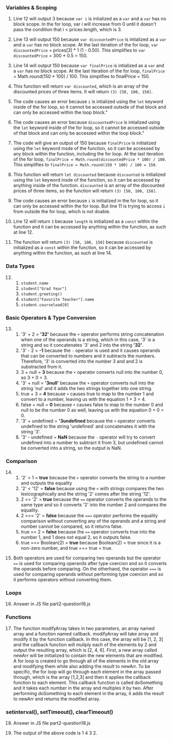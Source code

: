 ### Variables & Scoping 

1. Line 12 will output 3 because `var i` is intialized as a `var` and a `var` has no block scope. In the for loop, var i will increase from 0 until it doesn't pass the condition that i < prices.length, which is 3.

2. Line 13 will output 150 because `var discountedPrice` is intialized as a `var` and a `var` has no block scope. At the last iteration of the for loop, `var discountedPrice` = prices[3] * 1 (1 - 0.50). This simplifies to `var discountedPrice` = 300 * 0.5 = 150.

3. Line 14 will output 150 because `var finalPrice` is intialized as a `var` and a `var` has no block scope. At the last iteration of the for loop, `finalPrice` = Math.round(150 * 100) / 100. This simplifies to finalPrice = 150.

4. This function will return `var discounted`, which is an array of the discounted prices of three items. It will return `(3) [50, 100, 150]`.

5. The code causes an error because `i` is intialized using the `let` keyword inside of the for loop, so it cannot be accessed outside of that block and can only be accessed within the loop block."

6. The code causes an error because `discountedPrice` is intialized using the `let` keyword inside of the for loop, so it cannot be accessed outside of that block and can only be accessed within the loop block."

7. The code will give an output of 150 because `finalPrice` is initialized using the `let` keyword insde of the function, so it can be accessed by any block within the function, including the for loop. At the last iteration of the for loop, `finalPrice = Math.round(discountedPrice * 100) / 100`. This simplifies to `finalPrice = Math.round(150 * 100) / 100 = 150`.

8. This function will return `let discounted` because `discounted` is initialized using the `let` keyword insde of the function, so it can be accessed by anything inside of the function. `discounted` is an array of the discounted prices of three items, so the function will return `(3) [50, 100, 150]`.

9. The code causes an error because `i` is initialized in the for loop, so it can only be accessed within the for loop. But line 11 is trying to access `i` from outside the for loop, which is not doable.

10. Line 12 will return `3` because `length` is initialized as a `const` within the function and it can be accessed by anything within the function, as such at line 12.

11. The function will return `(3) [50, 100, 150]` because `discounted` is initialized as a `const` within the function, so it can be accessed by anything within the function, as such at line 14.


### Data Types

12. 
    1. `student.name`
    2. `student["Grad Year"]`
    3. `student.greeting()`
    4. `student["Favorite Teacher"].name`
    5. `student.courseload[0]` 

### Basic Operators & Type Conversion

13. 
    1. '3' + 2 = **'32'** because the `+` operator performs string concatenation when one of the operands is a string, which in this case, '3' is a string and so it concatenates '3' and 2 into the string **'32'**.
    2. '3' - 2 = **-1** because the `-` operator is used and it causes operands that can be converted to numbers and it subtracts the numbers. Therefore, '3' is converted into the number 3 and and 2 is substracted from it.
    3. 3 + null = **3** because the `+` operator converts null into the number 0, so 3 + 0 = 3.
    4. '3' + null = **'3null'** because the `+` operator converts null into the string 'nul' and it adds the two strings together into one string.
    5. true + 3 = **4** because `+` causes true to map to the number 1 and convert to a number, leaving us with the equation 1 + 3 = 4. 
    6. false + null = **0** because `+` causes false to map to the number 0 and null to be the number 0 as well, leaving us with the equation 0 + 0 = 0.
    7. '3' + undefined = **'3undefined** because the `+` operator converts undefined to the string 'undefined' and concatenates it with the string '3'.
    8. '3' - undefined = **NaN** because the `-` operator will try to convert undefined into a number to subtract it from 3, but undefined cannot be converted into a string, so the output is NaN.

### Comparison

14. 
    1. '2' > 1 = **true** because the `>` operator converts the string to a number and outputs the equality
    2. '2' < '12' = **false** because using the `<` with strings compares the two lexicographically and the string '2' comes after the string '12'.
    3. 2 == '2' = **true** because the `==` operator converts the operands to the same type and so it converts '2' into the number 2 and compares the equality.
    4. 2 === '2' = **false** because the `===` operator performs the equality comparison without converting any of the operands and a string and number cannot be compared, so it returns false.
    5. true == 2 = **false** because the `==` operator converts true into the number 1, and 1 does not equal 2, so it outputs false.
    6. true === Boolean(2) = **true** because Boolean(2) = true since it is a non-zero number, and true === true = true. 
  
15. Both operators are used for comparing two operands but the operator `==` is used for comparing operands after type coercion and so it converts the operands before comparing. On the otherhand, the operator `===` is used for comparing operands without performing type coercion and so it performs operators without converting them. 

### Loops

16. Answer in JS file part2-question16.js

### Functions

17.  The function modifyArray takes in two parameters, an array named array and a function named callback. modifyArray will take array and modify it by the function callback. In this case, the array will be [1, 2, 3] and the callback function will muliply each of the elements by 2 and output the resulting array, which is [2, 4, 6]. First, a new array called newArr will be initialized to contain the new elements that are modified. A for loop is created to go through all of the elements in the old array and modifying them while also adding the result to newArr. To be specific, the for loop will go through each element in the array passed through, which is the array [1,2,3] and then it applies the callback function to each element. This callback function is called doSomething and it takes each number in the array and multiples it by two. After performing doSomething to each element in the array, it adds the result to newArr and returns the modified array. 
   
### setinterval(), setTimeout(), clearTimeout()

18. Answer in JS file part2-question18.js

19. The output of the above code is 1 4 3 2. 